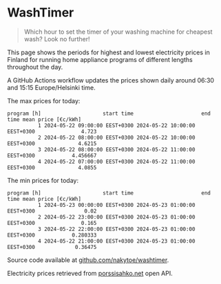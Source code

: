 
# WashTimer

> Which hour to set the timer of your washing machine for cheapest wash? Look no further!

This page shows the periods for highest and lowest electricity prices in Finland 
for running home appliance programs of different lengths throughout the day. 

A GitHub Actions workflow updates the prices shown daily around 06:30 and 15:15 Europe/Helsinki time.

The max prices for today:

	program [h]                    start time                      end time mean price [€c/kWh]
	          1 2024-05-22 09:00:00 EEST+0300 2024-05-22 10:00:00 EEST+0300               4.723
	          2 2024-05-22 08:00:00 EEST+0300 2024-05-22 10:00:00 EEST+0300              4.6215
	          3 2024-05-22 08:00:00 EEST+0300 2024-05-22 11:00:00 EEST+0300            4.456667
	          4 2024-05-22 07:00:00 EEST+0300 2024-05-22 11:00:00 EEST+0300              4.0855

The min prices for today:

	program [h]                    start time                      end time mean price [€c/kWh]
	          1 2024-05-23 00:00:00 EEST+0300 2024-05-23 01:00:00 EEST+0300                0.02
	          2 2024-05-22 23:00:00 EEST+0300 2024-05-23 01:00:00 EEST+0300               0.165
	          3 2024-05-22 22:00:00 EEST+0300 2024-05-23 01:00:00 EEST+0300            0.280333
	          4 2024-05-22 21:00:00 EEST+0300 2024-05-23 01:00:00 EEST+0300             0.36475


Source code available at [github.com/nakytoe/washtimer](https://github.com/nakytoe/washtimer).

Electricity prices retrieved from [porssisahko.net](https://porssisahko.net/api) open API.
